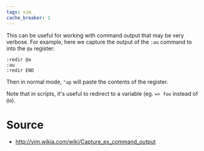 ```yaml
---
tags: vim
cache_breaker: 1
---
```


This can be useful for working with command output that may be very verbose. For example, here we capture the output of the `:au` command to into the `@a` register:

    :redir @a
    :au
    :redir END

Then in normal mode, `"ap` will paste the contents of the register.

Note that in scripts, it's useful to redirect to a variable (eg. `=> foo` instead of `@a`).

# Source

-   <http://vim.wikia.com/wiki/Capture_ex_command_output>

